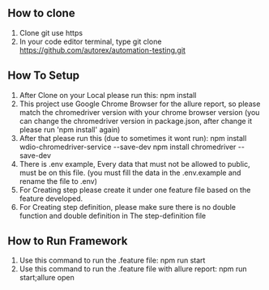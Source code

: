 ## How to clone
1. Clone git use https
2. In your code editor terminal, type git clone https://github.com/autorex/automation-testing.git


## How To Setup 
1. After Clone on your Local please run this:
    npm install
2. This project use Google Chrome Browser for the allure report, so please match the chromedriver version with your chrome browser version
    (you can change the chromedriver version in package.json, after change it please run 'npm install' again)
3. After that please run this (due to sometimes it wont run):
    npm install wdio-chromedriver-service --save-dev
    npm install chromedriver --save-dev
4. There is .env example, Every data that must not be allowed to public, must be on this file. 
    (you must fill the data in the .env.example and rename the file to .env)
5. For Creating step please create it under one feature file based on the feature developed.
6. For Creating step definition, please make sure there is no double function and double definition in The step-definition file


## How to Run Framework
1. Use this command to run the .feature file:
    npm run start
2. Use this command to run the .feature file with allure report:
    npm run start;allure open
   



